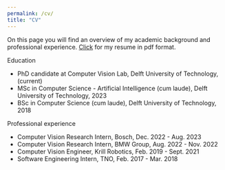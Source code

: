 ```yaml
---
permalink: /cv/
title: "CV"
---
```


On this page you will find an overview of my academic background and professional experience. [Click](https://drive.google.com/file/d/1we-y3MNwgj8yWl6toP_oZTpGoHlCJq-F/view?usp=share_link) for my resume in pdf format.

Education
* PhD candidate at Computer Vision Lab, Delft University of Technology, (current)
* MSc in Computer Science - Artificial Intelligence (cum laude), Delft University of Technology, 2023
* BSc in Computer Science (cum laude), Delft University of Technology, 2018

Professional experience
* Computer Vision Research Intern, Bosch, Dec. 2022 - Aug. 2023
* Computer Vision Research Intern, BMW Group, Aug. 2022 - Nov. 2022
* Computer Vision Engineer, Krill Robotics, Feb. 2019 - Sept. 2021
* Software Engineering Intern, TNO, Feb. 2017 - Mar. 2018

